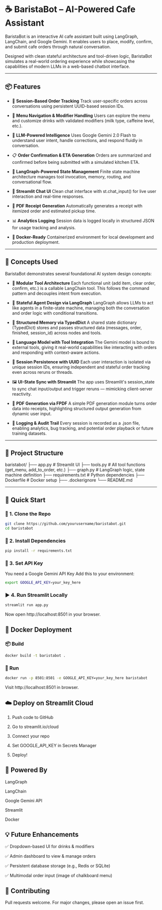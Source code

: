 # ☕ BaristaBot – AI-Powered Cafe Assistant

BaristaBot is an interactive AI cafe assistant built using LangGraph, LangChain, and Google Gemini. It enables users to place, modify, confirm, and submit cafe orders through natural conversation.

Designed with clean stateful architecture and tool-driven logic, BaristaBot simulates a real-world ordering experience while showcasing the capabilities of modern LLMs in a web-based chatbot interface.

---

## 📦 Features

- 🔄 **Session-Based Order Tracking**
Track user-specific orders across conversations using persistent UUID-based session IDs.

- 📜 **Menu Navigation & Modifier Handling**
Users can explore the menu and customize drinks with validated modifiers (milk type, caffeine level, etc.).

- 📡 **LLM-Powered Intelligence**
Uses Google Gemini 2.0 Flash to understand user intent, handle corrections, and respond fluidly in conversation.

- 📋 **Order Confirmation & ETA Generation**
Orders are summarized and confirmed before being submitted with a simulated kitchen ETA.

- 🧠 **LangGraph-Powered State Management**
Finite state machine architecture manages tool invocation, memory, routing, and conversational flow.

- 🌈 **Streamlit Chat UI**
Clean chat interface with st.chat_input() for live user interaction and real-time responses.

- 🧾 **PDF Receipt Generation**
Automatically generates a receipt with itemized order and estimated pickup time.

- 📊 **Analytics Logging**
Session data is logged locally in structured JSON for usage tracking and analysis.

- 🐳 **Docker-Ready**
Containerized environment for local development and production deployment.

---

## 🧠 Concepts Used
BaristaBot demonstrates several foundational AI system design concepts:

- 🧩 **Modular Tool Architecture**
Each functional unit (add item, clear order, confirm, etc.) is a callable LangChain tool. This follows the command pattern and decouples intent from execution.

- 🧠 **Stateful Agent Design via LangGraph**
LangGraph allows LLMs to act like agents in a finite-state machine, managing both the conversation and order logic with conditional transitions.

- 🧾 **Structured Memory via TypedDict**
A shared state dictionary (TypedDict) stores and passes structured data (messages, order, finished, session_id) across nodes and tools.

- 🔗 **Language Model with Tool Integration**
The Gemini model is bound to external tools, giving it real-world capabilities like interacting with orders and responding with context-aware actions.

- 🧪 **Session Persistence with UUID**
Each user interaction is isolated via unique session IDs, ensuring independent and stateful order tracking even across reruns or threads.

- 🖼️ **UI-State Sync with Streamlit**
The app uses Streamlit's session_state to sync chat input/output and trigger reruns — mimicking client-server reactivity.

- 📑 **PDF Generation via FPDF**
A simple PDF generation module turns order data into receipts, highlighting structured output generation from dynamic user input.

- 🧾 **Logging & Audit Trail**
Every session is recorded as a .json file, enabling analytics, bug tracking, and potential order playback or future training datasets.

---

## 📁 Project Structure

baristabot/ 
├── app.py # Streamlit UI 
├── tools.py # All tool functions (get_menu, add_to_order, etc.) 
├── graph.py # LangGraph logic, state machine definition 
├── requirements.txt # Python dependencies 
├── Dockerfile # Docker setup 
├── .dockerignore └── README.md

---

## 🚀 Quick Start

### 🔧 1. Clone the Repo
```bash
git clone https://github.com/yourusername/baristabot.git
cd baristabot
```

### 🧪 2. Install Dependencies
```bash
pip install -r requirements.txt
```

### 🔑 3. Set API Key
You need a Google Gemini API Key
Add this to your environment:
```bash
export GOOGLE_API_KEY=your_key_here
```

### ▶️ 4. Run Streamlit Locally
```bash
streamlit run app.py
```
Now open http://localhost:8501 in your browser.

## 🐳 Docker Deployment
### 📦 Build
```bash
docker build -t baristabot .
```

### 🚀 Run
```bash
docker run -p 8501:8501 -e GOOGLE_API_KEY=your_key_here baristabot
```
Visit http://localhost:8501 in browser.


## ☁️ Deploy on Streamlit Cloud
1. Push code to GitHub

2. Go to streamlit.io/cloud

3. Connect your repo

4. Set GOOGLE_API_KEY in Secrets Manager

5. Deploy!

## 🧠 Powered By
LangGraph

LangChain

Google Gemini API

Streamlit

Docker

## 💡 Future Enhancements
✅ Dropdown-based UI for drinks & modifiers

✅ Admin dashboard to view & manage orders

✅ Persistent database storage (e.g., Redis or SQLite)

✅ Multimodal order input (image of chalkboard menu)

## 🤝 Contributing
Pull requests welcome. For major changes, please open an issue first.


